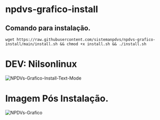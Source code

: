 # npdvs-grafico-install
## Comando para instalação. 
```wget https://raw.githubusercontent.com/sistemanpdvs/npdvs-grafico-install/main/install.sh && chmod +x install.sh && ./install.sh```
# DEV: Nilsonlinux
![NPDVs-Grafico-Install-Text-Mode](https://github.com/sistemanpdvs/npdvs-grafico-install/blob/main/npdvs-grafico-install-text-mode.png)
# Imagem Pós Instalação.
![NPDVs-Grafico](https://github.com/sistemanpdvs/npdvs-grafico/blob/main/img/NPDVs-Grafico1.png)
